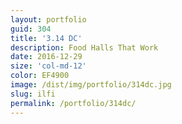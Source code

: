 ```yaml
---
layout: portfolio
guid: 304
title: '3.14 DC'
description: Food Halls That Work
date: 2016-12-29
size: 'col-md-12'
color: EF4900
image: /dist/img/portfolio/314dc.jpg
slug: ilfi
permalink: /portfolio/314dc/
---
```

